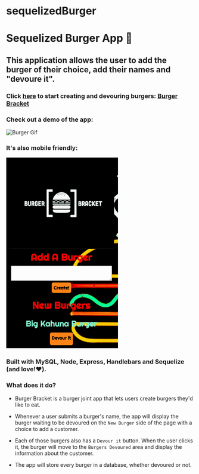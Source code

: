 # sequelizedBurger

# Sequelized Burger App :hamburger:

## This application allows the user to add the burger of their choice, add their names and "devoure it".
### Click [here](https://sequelize-burger-bracket.herokuapp.com/burger) to start creating and devouring burgers: [Burger Bracket](https://sequelize-burger-bracket.herokuapp.com/burger)

### Check out a demo of the app:

![Burger Gif](/public/images/gif.gif)

### It's also mobile friendly:

![Mobile Gif](/public/images/mobile.gif)

### Built with MySQL, Node, Express, Handlebars and Sequelize (and love!:heart:).

### What does it do?

* Burger Bracket is a burger joint app that lets users create burgers they'd like to eat.

* Whenever a user submits a burger's name, the app will display the burger waiting to be devoured on the `New Burger` side of the page with a choice to add a customer.

* Each of those burgers also has a `Devour it` button. When the user clicks it, the burger will move to the `Burgers Devoured` area and display the information about the customer.

* The app will store every burger in a database, whether devoured or not.